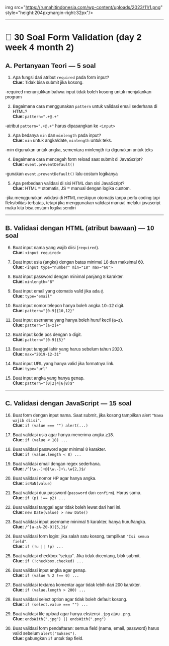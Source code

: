 img src="https://rumahitindonesia.com/wp-content/uploads/2023/11/1.png" style="height:204px;margin-right:32px"/>
<div style="font-family: 'Arial', sans-serif;">

---


# 🎯 30 Soal Form Validation (day 2 week 4 month 2)

## A. Pertanyaan Teori — 5 soal
1. Apa fungsi dari atribut `required` pada form input?  
   **Clue:** Tidak bisa submit jika kosong.

-required menunjukkan bahwa input tidak boleh kosong untuk menjalankan program

2. Bagaimana cara menggunakan `pattern` untuk validasi email sederhana di HTML?  
   **Clue:** `pattern=".+@.+"`

-atribut `pattern=".+@.+"` harus dipasangkan ke `<input>`

3. Apa bedanya `min` dan `minlength` pada input?  
   **Clue:** `min` untuk angka/date, `minlength` untuk teks.

-min digunakan untuk angka, sementara minlength itu digunakan untuk teks

4. Bagaimana cara mencegah form reload saat submit di JavaScript?  
   **Clue:** `event.preventDefault()`

-gunakan `event.preventDefault()` lalu costum logikanya 

5. Apa perbedaan validasi di sisi HTML dan sisi JavaScript?  
   **Clue:** HTML = otomatis, JS = manual dengan logika custom.

-jika menggunakan validasi di HTML meskipun otomatis tanpa perlu coding tapi fleksibilitas terbatas, tetapi jika menggunakan validasi manual melalui javascript maka kita bisa costum logika sendiri

---

## B. Validasi dengan HTML (atribut bawaan) — 10 soal
6. Buat input nama yang wajib diisi (`required`).  
   **Clue:** `<input required>`

7. Buat input usia (angka) dengan batas minimal 18 dan maksimal 60.  
   **Clue:** `<input type="number" min="18" max="60">`

8. Buat input password dengan minimal panjang 8 karakter.  
   **Clue:** `minlength="8"`

9. Buat input email yang otomatis valid jika ada `@`.  
   **Clue:** `type="email"`

10. Buat input nomor telepon hanya boleh angka 10–12 digit.  
    **Clue:** `pattern="[0-9]{10,12}"`

11. Buat input username yang hanya boleh huruf kecil (a–z).  
    **Clue:** `pattern="[a-z]+"`

12. Buat input kode pos dengan 5 digit.  
    **Clue:** `pattern="[0-9]{5}"`

13. Buat input tanggal lahir yang harus sebelum tahun 2020.  
    **Clue:** `max="2019-12-31"`

14. Buat input URL yang hanya valid jika formatnya link.  
    **Clue:** `type="url"`

15. Buat input angka yang hanya genap.  
    **Clue:** `pattern="(0|2|4|6|8)$"`

---

## C. Validasi dengan JavaScript — 15 soal
16. Buat form dengan input nama. Saat submit, jika kosong tampilkan alert `"Nama wajib diisi"`.  
    **Clue:** `if (value === "") alert(...)`

17. Buat validasi usia agar hanya menerima angka ≥18.  
    **Clue:** `if (value < 18) ...`

18. Buat validasi password agar minimal 8 karakter.  
    **Clue:** `if (value.length < 8) ...`

19. Buat validasi email dengan regex sederhana.  
    **Clue:** `/^[\w.-]+@[\w.-]+\.\w{2,}$/`

20. Buat validasi nomor HP agar hanya angka.  
    **Clue:** `isNaN(value)`

21. Buat validasi dua password (`password` dan `confirm`). Harus sama.  
    **Clue:** `if (p1 !== p2) ...`

22. Buat validasi tanggal agar tidak boleh lewat dari hari ini.  
    **Clue:** `new Date(value) > new Date()`

23. Buat validasi input username minimal 5 karakter, hanya huruf/angka.  
    **Clue:** `/^[a-zA-Z0-9]{5,}$/`

24. Buat validasi form login: jika salah satu kosong, tampilkan `"Isi semua field"`.  
    **Clue:** `if (!u || !p) ...`

25. Buat validasi checkbox "setuju". Jika tidak dicentang, blok submit.  
    **Clue:** `if (!checkbox.checked) ...`

26. Buat validasi input angka agar genap.  
    **Clue:** `if (value % 2 !== 0) ...`

27. Buat validasi textarea komentar agar tidak lebih dari 200 karakter.  
    **Clue:** `if (value.length > 200) ...`

28. Buat validasi select option agar tidak boleh default kosong.  
    **Clue:** `if (select.value === "") ...`

29. Buat validasi file upload agar hanya ekstensi `.jpg` atau `.png`.  
    **Clue:** `endsWith(".jpg") || endsWith(".png")`

30. Buat validasi form pendaftaran: semua field (nama, email, password) harus valid sebelum `alert("Sukses")`.  
    **Clue:** gabungkan `if` untuk tiap field.
